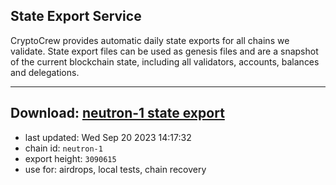 ## State Export Service
CryptoCrew provides automatic daily state exports for all chains we validate. State export files can be used as genesis files and are a snapshot of the current blockchain state, including all validators, accounts, balances and delegations.

---
**Download: [neutron-1 state export](https://dl.ccvalidators.com/SERVICE/neutron/neutron-1_export_3090615.json)**
---

- last updated: Wed Sep 20 2023 14:17:32
- chain id: `neutron-1`
- export height: `3090615`
- use for: airdrops, local tests, chain recovery
